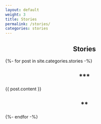 ```yaml
---
layout: default
weight: 3
title: Stories
permalink: /stories/
categories: stories
---
```


<h2 style="text-align: center;">Stories</h2>
{%- for post in site.categories.stories -%}
  <h2 style="text-align: center;">***</h2>
  {{ post.content }}
  <h2 style="text-align: center;">**</h2>
{%- endfor -%}
